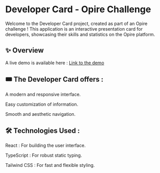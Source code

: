 # Developer Card - Opire Challenge

Welcome to the Developer Card project, created as part of an Opire challenge ! This application is an interactive presentation card for developers, showcasing their skills and statistics on the Opire platform.

## ✨ Overview

A live demo is available here : [Link to the demo](https://opire-dev-card.vercel.app/)

## 🎟️ The Developer Card offers :

A modern and responsive interface.

Easy customization of information.

Smooth and aesthetic navigation.

## 🛠 Technologies Used :

React : For building the user interface.

TypeScript : For robust static typing.

Tailwind CSS : For fast and flexible styling.
